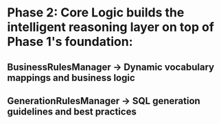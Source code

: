 # Phase 2: Core Logic builds the intelligent reasoning layer on top of Phase 1's foundation:

## BusinessRulesManager → Dynamic vocabulary mappings and business logic
## GenerationRulesManager → SQL generation guidelines and best practices

